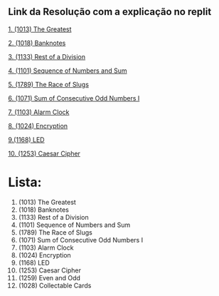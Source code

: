 # <h2> Link da Resolução com a explicação no replit </h2>

[1. (1013) The Greatest](https://replit.com/@Cosmo-AlanAlan/lkl#index.php)

[2. (1018) Banknotes](https://replit.com/@Cosmo-AlanAlan/2-1018-Banknotes)

[3. (1133) Rest of a Division](https://replit.com/@Cosmo-AlanAlan/3-1133-Rest-of-a-Division)

[4. (1101) Sequence of Numbers and Sum](https://replit.com/@Cosmo-AlanAlan/4-1101-Sequence-of-Numbers-and-Sum)

[5. (1789) The Race of Slugs](https://replit.com/@Cosmo-AlanAlan/5-1789-The-Race-of-Slugs)

[6. (1071) Sum of Consecutive Odd Numbers I](https://replit.com/@Cosmo-AlanAlan/6-1071-Sum-of-Consecutive-Odd-Numbers-I#main.php)

[7. (1103) Alarm Clock](https://replit.com/@Cosmo-AlanAlan/7-1103-Alarm-Clock#main.php)

[8. (1024) Encryption](https://replit.com/@Cosmo-AlanAlan/8-1024-Encryption#main.php)

[9.(1168) LED](https://replit.com/@Cosmo-AlanAlan/91168-LED)

[10. (1253) Caesar Cipher](https://replit.com/@Cosmo-AlanAlan/10-1253-Caesar-Cipher)

[]()

[]()

# Lista:
1. (1013) The Greatest
2. (1018) Banknotes
3. (1133) Rest of a Division
4. (1101) Sequence of Numbers and Sum
5. (1789) The Race of Slugs
6. (1071) Sum of Consecutive Odd Numbers I
7. (1103) Alarm Clock
8. (1024) Encryption
9. (1168) LED
10. (1253) Caesar Cipher
11. (1259) Even and Odd
12. (1028) Collectable Cards

